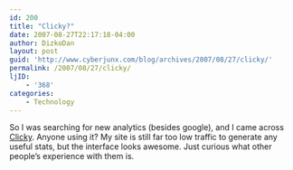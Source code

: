 ```yaml
---
id: 200
title: "Clicky?"
date: 2007-08-27T22:17:18-04:00
author: DizkoDan
layout: post
guid: 'http://www.cyberjunx.com/blog/archives/2007/08/27/clicky/'
permalink: /2007/08/27/clicky/
ljID:
    - '368'
categories:
    - Technology
---
```


So I was searching for new analytics (besides google), and I came across [Clicky](http://getclicky.com/13163). Anyone using it? My site is still far too low traffic to generate any useful stats, but the interface looks awesome. Just curious what other people’s experience with them is.